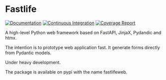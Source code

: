# Fastlife

[![Documentation](https://github.com/mardiros/fastlife/actions/workflows/gh-pages.yml/badge.svg)](https://mardiros.github.io/fastlife/)
[![Continuous Integration](https://github.com/mardiros/fastlife/actions/workflows/main.yml/badge.svg)](https://github.com/mardiros/fastlife/actions/workflows/main.yml)
[![Coverage Report](https://codecov.io/gh/mardiros/fastlife/graph/badge.svg?token=DTpi73d7mf)](https://codecov.io/gh/mardiros/fastlife)

A high-level Python web framework based on FastAPI, JinjaX, Pydandic and htmx.

The intention is to prototype web application fast. It generate forms directly from
Pydantic models.

Under heavy development.

The package is available on pypi with the name fastlifeweb.
